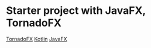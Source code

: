 # Starter project with JavaFX, TornadoFX

[TornadoFX](https://github.com/edvin/tornadofx)
[Kotlin](https://kotlinlang.org/)
[JavaFX](http://www.oracle.com/technetwork/java/javase/overview/javafx-overview-2158620.html)
